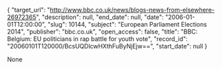 {
  "target_url": "http://www.bbc.co.uk/news/blogs-news-from-elsewhere-26972365", 
  "description": null, 
  "end_date": null, 
  "date": "2006-01-01T12:00:00", 
  "slug": 10144, 
  "subject": "European Parliament Elections 2014", 
  "publisher": "bbc.co.uk", 
  "open_access": false, 
  "title": "BBC:  Belgium: EU politicians in rap battle for youth vote", 
  "record_id": "20060101T120000/BcsUQDlcwHXthFuByNjEjw==", 
  "start_date": null
}

None